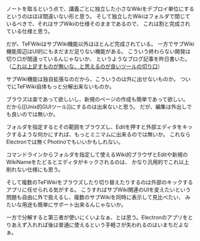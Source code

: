ノートを取るという点で、講義ごとに独立した小さなWikiをデプロイ単位にするというのはほぼ間違いない形と思う。
そして独立したWikiはフォルダで閉じているべきで、それはサブWikiの仕様そのままであるので、
これは割と完成されている仕様と思う。

だが、TeFWikiはサブWiki機能以外はほとんど完成されている。
一方でサブWiki機能周辺はUI的にもまだまだ足りない機能がある。
こういう終わらない開発は切り口が間違っているんじゃないか、
というようなブログ記事を昨日書いた。（[これ以上足すものが無いな、と思えるのが良いツールの切り口](https://karino2.github.io/2022/03/11/good_tool_is_nothing_to_add.html)）

サブWiki機能は独自拡張なのだから、こういうのは外に出せないものか。
ついでにTeFWiki自体もっと分解出来ないものか。

ブラウズは楽であって欲しいし、新規のページの作成も簡単であって欲しい。
だから[[Unix的GUIツール]]にするのは出来ないと思う。
だが、編集は外出しでも良いのでは無いか。

フォルダを指定するとその範囲をブラウズし、Editを押すと外部エディタをキックするような何かにすれば、もっとミニマムに出来るのでは無いか。
これならElectronでは無くPhotinoでもいいかもしれない。

コマンドラインからフォルダを指定して使えるWiki的ブラウザとEditや新規のWikiNameをたどるとエディタがキックされるのは、
かなり汎用的でこれ以上削れない仕様にも思う。

そして複数のTeFWikiをブラウズしたり切り替えたりするのは外部のキックするアプリに任せられる気がする。
こうすればサブWiki関連のUIを変えたいという問題も自由に外で扱えるし、複数のサブWikiを同時に表示して見比べたい、
みたいな用途も簡単にサポート出来るんじゃないか。

一方で分解すると第三者が使いにくいよなぁ、とは思う。Electronのアプリをとりあえず入れれば後は普通に使えるという手軽さが失われるのはいまちだよなぁ。